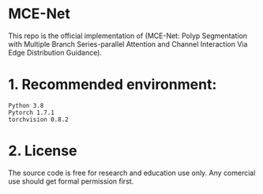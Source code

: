 # MCE-Net
This repo is the official implementation of (MCE-Net: Polyp Segmentation with Multiple Branch Series-parallel Attention and Channel Interaction Via Edge Distribution Guidance). 


# 1. Recommended environment:
```
Python 3.8
Pytorch 1.7.1
torchvision 0.8.2
```

# 2. License
The source code is free for research and education use only. Any comercial use should get formal permission first.
